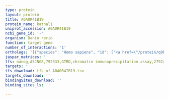```yaml
---
type: protein
layout: protein
title: A0A0R4IB19
protein_name: katnal1
uniprot_accession: A0A0R4IB19
ncbi_gene_id: '-'
organism: Danio rerio
function: target gene
number_of_interactions: '1'
orthologs: '[{"species": "Homo sapiens", "id": ["<a href=\"/protein/q9bw62\">Q9BW62</a>"]}, {"species": "Mus musculus", "id": ["<a href=\"/protein/q8k0t4\">Q8K0T4</a>"]}, {"species": "Rattus norvegicus", "id": ["Q5XIK7"]}, {"species": "Drosophila melanogaster", "id": ["Q9VN89"]}, {"species": "Caenorhabditis elegans", "id": ["<a href=\"/protein/p34808\">P34808</a>"]}]'
jaspar_matrices: ''
tfs: nanog,A5JNG8,792333,GTRD,chromatin immunoprecipitation assay,27924024%5Buid%5D,No
targets: ''
tfs_download: tfs_of_A0A0R4IB19.tsv
targets_download: ''
bindingSites_download: ''
binding_sites_ls: ''

---
```

